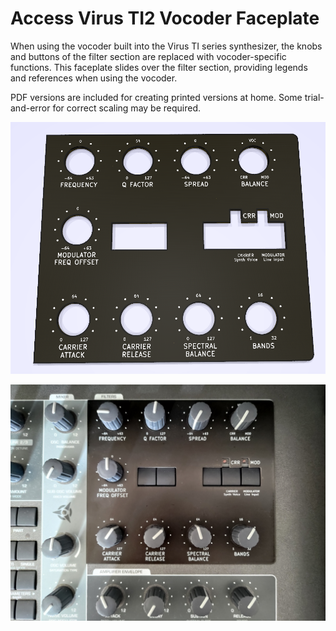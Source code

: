 # Access Virus TI2 Vocoder Faceplate

When using the vocoder built into the Virus TI series synthesizer, the knobs and buttons of the filter section are replaced with vocoder-specific functions. This faceplate slides over the filter section, providing legends and references when using the vocoder.

PDF versions are included for creating printed versions at home. Some trial-and-error for correct scaling may be required.

![render](https://github.com/mprosk/virus_faceplate/blob/main/img/render.png)



![irl](https://github.com/mprosk/virus_faceplate/blob/main/img/irl.jpg)

